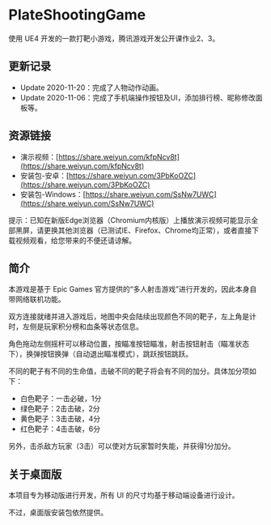# PlateShootingGame
使用 UE4 开发的一款打靶小游戏，腾讯游戏开发公开课作业2、3。

## 更新记录
- Update 2020-11-20：完成了人物动作动画。
- Update 2020-11-06：完成了手机端操作按钮及UI，添加排行榜、昵称修改面板等。

## 资源链接
- 演示视频：[https://share.weiyun.com/kfpNcv8t](https://share.weiyun.com/kfpNcv8t)
- 安装包-安卓：[https://share.weiyun.com/3PbKoOZC](https://share.weiyun.com/3PbKoOZC)
- 安装包-Windows：[https://share.weiyun.com/SsNw7UWC](https://share.weiyun.com/SsNw7UWC)

提示：已知在新版Edge浏览器（Chromium内核版）上播放演示视频可能显示全部黑屏，请更换其他浏览器（已测试IE、Firefox、Chrome均正常），或者直接下载视频观看，给您带来的不便还请谅解。

## 简介
本游戏是基于 Epic Games 官方提供的“多人射击游戏”进行开发的，因此本身自带网络联机功能。

双方连接就绪并进入游戏后，地图中央会陆续出现颜色不同的靶子，左上角是计时，左侧是玩家积分榜和血条等状态信息。

角色拖动左侧摇杆可以移动位置，按瞄准按钮瞄准，射击按钮射击（瞄准状态下），换弹按钮换弹（自动退出瞄准模式），跳跃按钮跳跃。

不同的靶子有不同的生命值，击破不同的靶子将会有不同的加分。具体加分项如下：
- 白色靶子：一击必破，1分
- 绿色靶子：2击击破，2分
- 黄色靶子：3击击破，4分
- 红色靶子：4击击破，6分

另外，击杀敌方玩家（3击）可以使对方玩家暂时失能，并获得1分加分。

## 关于桌面版
本项目专为移动版进行开发，所有 UI 的尺寸均基于移动端设备进行设计。

不过，桌面版安装包依然提供。